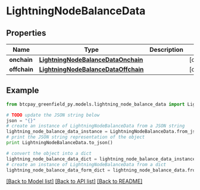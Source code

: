 # LightningNodeBalanceData


## Properties
Name | Type | Description | Notes
------------ | ------------- | ------------- | -------------
**onchain** | [**LightningNodeBalanceDataOnchain**](LightningNodeBalanceDataOnchain.md) |  | [optional] 
**offchain** | [**LightningNodeBalanceDataOffchain**](LightningNodeBalanceDataOffchain.md) |  | [optional] 

## Example

```python
from btcpay_greenfield_py.models.lightning_node_balance_data import LightningNodeBalanceData

# TODO update the JSON string below
json = "{}"
# create an instance of LightningNodeBalanceData from a JSON string
lightning_node_balance_data_instance = LightningNodeBalanceData.from_json(json)
# print the JSON string representation of the object
print LightningNodeBalanceData.to_json()

# convert the object into a dict
lightning_node_balance_data_dict = lightning_node_balance_data_instance.to_dict()
# create an instance of LightningNodeBalanceData from a dict
lightning_node_balance_data_form_dict = lightning_node_balance_data.from_dict(lightning_node_balance_data_dict)
```
[[Back to Model list]](../README.md#documentation-for-models) [[Back to API list]](../README.md#documentation-for-api-endpoints) [[Back to README]](../README.md)


